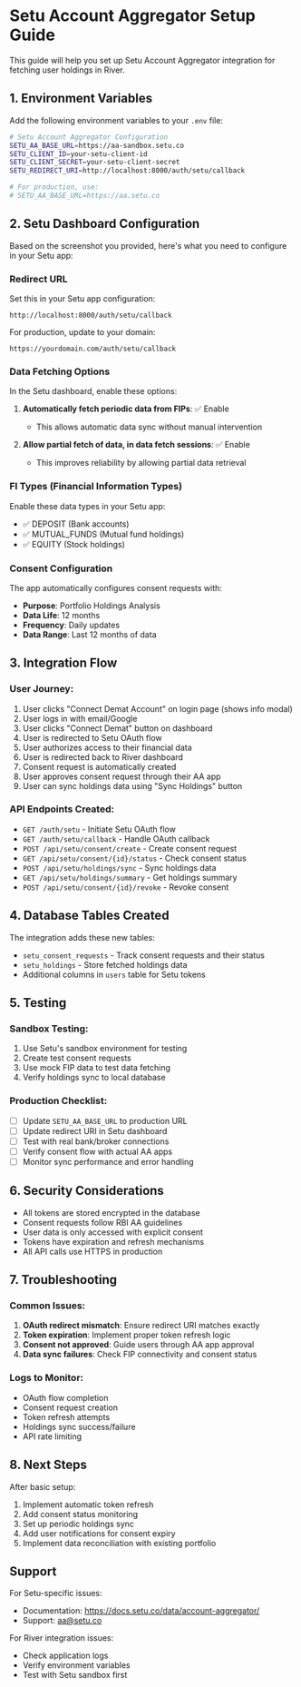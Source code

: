 # Setu Account Aggregator Setup Guide

This guide will help you set up Setu Account Aggregator integration for fetching user holdings in River.

## 1. Environment Variables

Add the following environment variables to your `.env` file:

```bash
# Setu Account Aggregator Configuration
SETU_AA_BASE_URL=https://aa-sandbox.setu.co
SETU_CLIENT_ID=your-setu-client-id
SETU_CLIENT_SECRET=your-setu-client-secret
SETU_REDIRECT_URI=http://localhost:8000/auth/setu/callback

# For production, use:
# SETU_AA_BASE_URL=https://aa.setu.co
```

## 2. Setu Dashboard Configuration

Based on the screenshot you provided, here's what you need to configure in your Setu app:

### Redirect URL
Set this in your Setu app configuration:
```
http://localhost:8000/auth/setu/callback
```

For production, update to your domain:
```
https://yourdomain.com/auth/setu/callback
```

### Data Fetching Options
In the Setu dashboard, enable these options:

1. **Automatically fetch periodic data from FIPs**: ✅ Enable
   - This allows automatic data sync without manual intervention

2. **Allow partial fetch of data, in data fetch sessions**: ✅ Enable  
   - This improves reliability by allowing partial data retrieval

### FI Types (Financial Information Types)
Enable these data types in your Setu app:
- ✅ DEPOSIT (Bank accounts)
- ✅ MUTUAL_FUNDS (Mutual fund holdings)
- ✅ EQUITY (Stock holdings)

### Consent Configuration
The app automatically configures consent requests with:
- **Purpose**: Portfolio Holdings Analysis
- **Data Life**: 12 months
- **Frequency**: Daily updates
- **Data Range**: Last 12 months of data

## 3. Integration Flow

### User Journey:
1. User clicks "Connect Demat Account" on login page (shows info modal)
2. User logs in with email/Google
3. User clicks "Connect Demat" button on dashboard
4. User is redirected to Setu OAuth flow
5. User authorizes access to their financial data
6. User is redirected back to River dashboard
7. Consent request is automatically created
8. User approves consent request through their AA app
9. User can sync holdings data using "Sync Holdings" button

### API Endpoints Created:
- `GET /auth/setu` - Initiate Setu OAuth flow
- `GET /auth/setu/callback` - Handle OAuth callback
- `POST /api/setu/consent/create` - Create consent request
- `GET /api/setu/consent/{id}/status` - Check consent status
- `POST /api/setu/holdings/sync` - Sync holdings data
- `GET /api/setu/holdings/summary` - Get holdings summary
- `POST /api/setu/consent/{id}/revoke` - Revoke consent

## 4. Database Tables Created

The integration adds these new tables:
- `setu_consent_requests` - Track consent requests and their status
- `setu_holdings` - Store fetched holdings data
- Additional columns in `users` table for Setu tokens

## 5. Testing

### Sandbox Testing:
1. Use Setu's sandbox environment for testing
2. Create test consent requests
3. Use mock FIP data to test data fetching
4. Verify holdings sync to local database

### Production Checklist:
- [ ] Update `SETU_AA_BASE_URL` to production URL
- [ ] Update redirect URI in Setu dashboard
- [ ] Test with real bank/broker connections
- [ ] Verify consent flow with actual AA apps
- [ ] Monitor sync performance and error handling

## 6. Security Considerations

- All tokens are stored encrypted in the database
- Consent requests follow RBI AA guidelines
- User data is only accessed with explicit consent
- Tokens have expiration and refresh mechanisms
- All API calls use HTTPS in production

## 7. Troubleshooting

### Common Issues:
1. **OAuth redirect mismatch**: Ensure redirect URI matches exactly
2. **Token expiration**: Implement proper token refresh logic
3. **Consent not approved**: Guide users through AA app approval
4. **Data sync failures**: Check FIP connectivity and consent status

### Logs to Monitor:
- OAuth flow completion
- Consent request creation
- Token refresh attempts  
- Holdings sync success/failure
- API rate limiting

## 8. Next Steps

After basic setup:
1. Implement automatic token refresh
2. Add consent status monitoring
3. Set up periodic holdings sync
4. Add user notifications for consent expiry
5. Implement data reconciliation with existing portfolio

## Support

For Setu-specific issues:
- Documentation: https://docs.setu.co/data/account-aggregator/
- Support: aa@setu.co

For River integration issues:
- Check application logs
- Verify environment variables
- Test with Setu sandbox first
